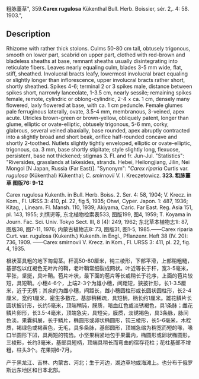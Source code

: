 粗脉薹草",
359.**Carex rugulosa** Kükenthal Bull. Herb. Boissier, sér. 2,. 4: 58. 1903.",

## Description
Rhizome with rather thick stolons. Culms 50-80 cm tall, obtusely trigonous, smooth on lower part, scabrid on upper part, clothed with red-brown and bladeless sheaths at base, remnant sheaths usually disintegrating into reticulate fibers. Leaves nearly equaling culm, blades 3-5 mm wide, flat, stiff, sheathed. Involucral bracts leafy, lowermost involucral bract equaling or slightly longer than inflorescence, upper involucral bracts rather short, shortly sheathed. Spikes 4-6; terminal 2 or 3 spikes male, distance between spikes short, narrowly lanceolate, 1-3.5 cm, nearly sessile; remaining spikes female, remote, cylindric or oblong-cylindric, 2-4 × ca. 1 cm, densely many flowered, laxly flowered at base, with ca. 1 cm peduncle. Female glumes pale ferruginous laterally, ovate, 3.5-4 mm, membranous, 3-veined, apex acute. Utricles brown-green or brown-yellow, obliquely patent, longer than glume, elliptic or ovate-elliptic, obtusely trigonous, 5-6 mm, corky, glabrous, several veined abaxially, base rounded, apex abruptly contracted into a slightly broad and short beak, orifice half-rounded concave and shortly 2-toothed. Nutlets slightly tightly enveloped, elliptic or ovate-elliptic, trigonous, ca. 3 mm, base shortly stipitate; style slightly long, flexuose, persistent, base not thickened; stigmas 3. Fl. and fr. Jun-Jul.
  "Statistics": "Riversides, grasslands at lakesides, strands. Hebei, Heilongjiang, Jilin, Nei Mongol [N Japan, Russia (Far East)].
  "Synonym": "*Carex riparia* Curtis var. *rugulosa* (Kükenthal) Kükenthal; *C. smirnovii* V. I. Kreczetowicz.
**323. 粗脉薹草 图版76: 9-12**

Carex rugulosa Kukenth. in Bull. Herb. Boiss. 2. Ser. 4: 58, 1904; V. Krecz. in Kom., Fl. URSS 3: 410, pl. 22, fig 5, 1935; Ohwi, Cyper. Japon. 1: 487, 1936; Kitag, , Lineam. Fl. Mansh. 110, 1939; Akiyama, Caric. Far East. Reg. Asia 151, pl. 143, 1955; 刘慎谔等, 东北植物检索表533, 图版199, 图4, 1959; T. Koyama in Journ. Fac. Sci. Univ. Tokyo Sect. III, 8 (4): 249, 1962; 东北草本植物志1l: 87, 图版38, 图7-11, 1976; 内蒙古植物志8: 73, 图版31, 图1-5, 1985.——Carex riparia Curt. var. rugulosa (Kukenth.) Kukenth. in Engl., Pflanzenr. Heft 38 (IV. 20): 736, 1909. ——Carex smirnovii V. Krecz. in Kom., Fl. URSS 3: 411, pl. 22, fig. 4, 1935.

根状茎具粗的地下匍匐茎。秆高50-80厘米，钝三棱形，下部平滑，上部稍粗糙，基部包以红褐色无叶片的鞘，老叶鞘常细裂成网状。叶近等长于秆，宽3-5毫米，平张，坚挺，具叶鞘。苞片叶状，最下面的苞片等长或稍长于花序，上面的苞片较短，具短鞘。小穗4-6个，上端2-3个为雄小穗，间距短，狭披针形，长1-3.5厘米，近于无柄；其余的为雌小穗，间距长，雌小穗圆柱形或长圆状圆柱形，长2-4厘米，宽约1厘米，密生多数花，基部稍稀疏，具短柄，柄长约1厘米。雄花鳞片长圆状披针形，长约5毫米，顶端稍钝，膜质，暗血红色或淡锈褐色，具1条脉；雌花鳞片卵形，长3.5-4毫米，顶端急尖，具短尖，膜质，淡锈褐色，具3条脉，脉间色淡。果囊斜展，长于鳞片，椭圆形或卵状椭圆形，钝三棱形，长5-6毫米，木栓质，褐绿色或褐黄色，无毛，具多条脉，基部圆形，顶端急缩为稍宽而短的喙，喙口半圆形下凹，具两短的钝齿。小坚果稍紧地包于果囊内，椭圆形或卵状椭圆形，三棱形，长约3毫米，基部具短柄，顶端具稍长而弯曲的宿存花柱；花柱基部不增粗，柱头3个。花果期6-7月。

产于黑龙江、吉林、内蒙古、河北；生于河边，湖边草地或海滩上。也分布于俄罗斯远东地区和日本北部。
